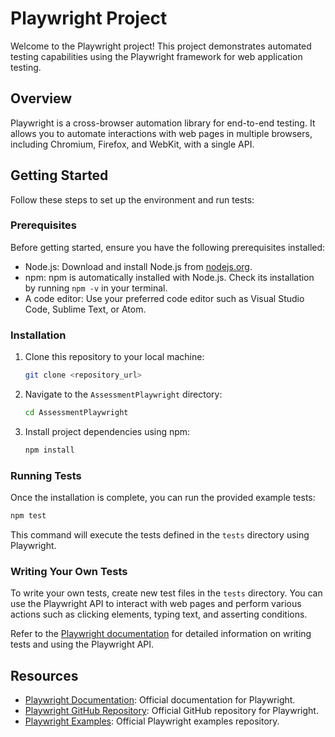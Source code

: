 # Playwright Project

Welcome to the Playwright project! This project demonstrates automated testing capabilities using the Playwright framework for web application testing.

## Overview

Playwright is a cross-browser automation library for end-to-end testing. It allows you to automate interactions with web pages in multiple browsers, including Chromium, Firefox, and WebKit, with a single API.

## Getting Started

Follow these steps to set up the environment and run tests:

### Prerequisites

Before getting started, ensure you have the following prerequisites installed:

- Node.js: Download and install Node.js from [nodejs.org](https://nodejs.org/).
- npm: npm is automatically installed with Node.js. Check its installation by running `npm -v` in your terminal.
- A code editor: Use your preferred code editor such as Visual Studio Code, Sublime Text, or Atom.

### Installation

1. Clone this repository to your local machine:

   ```bash
   git clone <repository_url>
   ```

2. Navigate to the `AssessmentPlaywright` directory:

   ```bash
   cd AssessmentPlaywright
   ```

3. Install project dependencies using npm:

   ```bash
   npm install
   ```

### Running Tests

Once the installation is complete, you can run the provided example tests:

```bash
npm test
```

This command will execute the tests defined in the `tests` directory using Playwright.

### Writing Your Own Tests

To write your own tests, create new test files in the `tests` directory. You can use the Playwright API to interact with web pages and perform various actions such as clicking elements, typing text, and asserting conditions.

Refer to the [Playwright documentation](https://playwright.dev/docs/intro) for detailed information on writing tests and using the Playwright API.

## Resources

- [Playwright Documentation](https://playwright.dev/docs/intro): Official documentation for Playwright.
- [Playwright GitHub Repository](https://github.com/microsoft/playwright): Official GitHub repository for Playwright.
- [Playwright Examples](https://github.com/microsoft/playwright-examples): Official Playwright examples repository.
